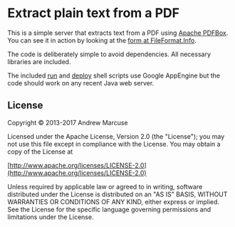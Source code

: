 # Extract plain text from a PDF

This is a simple server that extracts text from a PDF using [Apache PDFBox](http://pdfbox.apache.org/).  You can see it in action by looking at the [form at FileFormat.Info](http://www.fileformat.info/convert/doc/pdf2txt.htm).

The code is deliberately simple to avoid dependencies.  All necessary libraries are included.

The included [run](run.sh) and [deploy](deploy.sh) shell scripts use Google AppEngine
but the code should work on any recent Java web server.


## License

Copyright © 2013-2017 Andrew Marcuse

Licensed under the Apache License, Version 2.0 (the "License");
you may not use this file except in compliance with the License.
You may obtain a copy of the License at

[http://www.apache.org/licenses/LICENSE-2.0](http://www.apache.org/licenses/LICENSE-2.0)

Unless required by applicable law or agreed to in writing, software
distributed under the License is distributed on an "AS IS" BASIS,
WITHOUT WARRANTIES OR CONDITIONS OF ANY KIND, either express or implied.
See the License for the specific language governing permissions and
limitations under the License.
